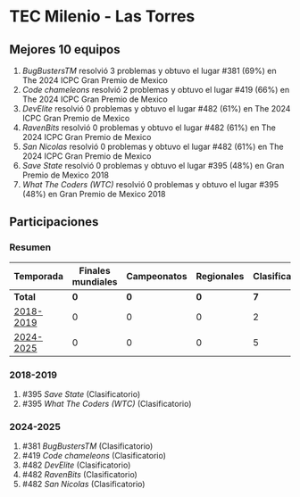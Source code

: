 # TEC Milenio - Las Torres

## Mejores 10 equipos

1. _BugBustersTM_ resolvió 3 problemas y obtuvo el lugar #381 (69%) en The 2024 ICPC Gran Premio de Mexico
1. _Code chameleons_ resolvió 2 problemas y obtuvo el lugar #419 (66%) en The 2024 ICPC Gran Premio de Mexico
1. _DevElite_ resolvió 0 problemas y obtuvo el lugar #482 (61%) en The 2024 ICPC Gran Premio de Mexico
1. _RavenBits_ resolvió 0 problemas y obtuvo el lugar #482 (61%) en The 2024 ICPC Gran Premio de Mexico
1. _San Nicolas_ resolvió 0 problemas y obtuvo el lugar #482 (61%) en The 2024 ICPC Gran Premio de Mexico
1. _Save State_ resolvió 0 problemas y obtuvo el lugar #395 (48%) en Gran Premio de Mexico 2018
1. _What The Coders (WTC)_ resolvió 0 problemas y obtuvo el lugar #395 (48%) en Gran Premio de Mexico 2018

## Participaciones

### Resumen

| Temporada | Finales mundiales | Campeonatos | Regionales | Clasificatorios | Equipos |
| --- | --- | --- | --- | --- | --- |
| **Total** | **0** | **0** | **0** | **7** | **7** |
| [2018-2019](#2018-2019) | 0 | 0 | 0 | 2 | 2 |
| [2024-2025](#2024-2025) | 0 | 0 | 0 | 5 | 5 |

### 2018-2019

1. #395 _Save State_ (Clasificatorio)
1. #395 _What The Coders (WTC)_ (Clasificatorio)

### 2024-2025

1. #381 _BugBustersTM_ (Clasificatorio)
1. #419 _Code chameleons_ (Clasificatorio)
1. #482 _DevElite_ (Clasificatorio)
1. #482 _RavenBits_ (Clasificatorio)
1. #482 _San Nicolas_ (Clasificatorio)



